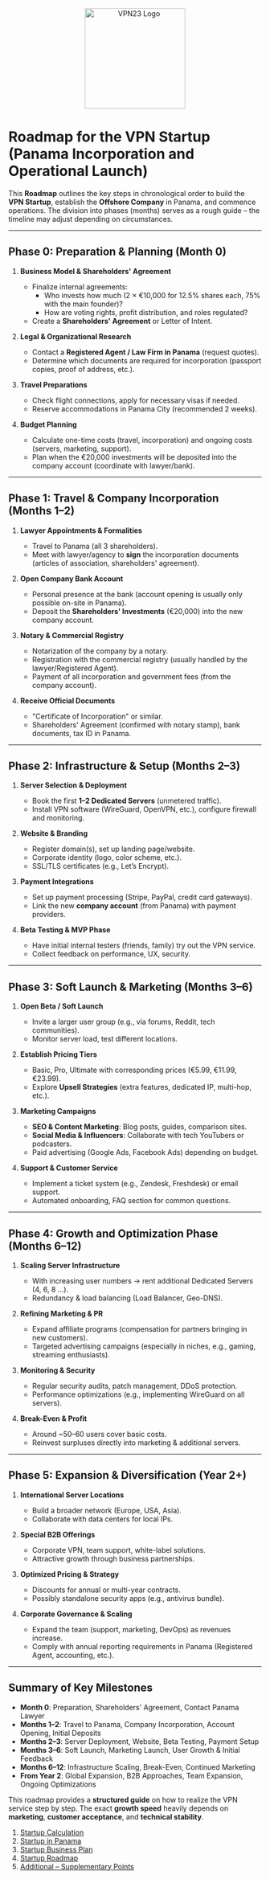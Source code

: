 <div align="center">
    <img src="https://x3.dynu.com/assets/logo-D3O0-4lF.png" alt="VPN23 Logo" width="200"/>
</div>

# Roadmap for the VPN Startup (Panama Incorporation and Operational Launch)

This **Roadmap** outlines the key steps in chronological order to build the **VPN Startup**, establish the **Offshore Company** in Panama, and commence operations. The division into phases (months) serves as a rough guide – the timeline may adjust depending on circumstances.

---

## Phase 0: Preparation & Planning (Month 0)

1. **Business Model & Shareholders' Agreement**  
   - Finalize internal agreements:  
     - Who invests how much (2 × €10,000 for 12.5% shares each, 75% with the main founder)?  
     - How are voting rights, profit distribution, and roles regulated?  
   - Create a **Shareholders' Agreement** or Letter of Intent.

2. **Legal & Organizational Research**  
   - Contact a **Registered Agent / Law Firm in Panama** (request quotes).  
   - Determine which documents are required for incorporation (passport copies, proof of address, etc.).

3. **Travel Preparations**  
   - Check flight connections, apply for necessary visas if needed.  
   - Reserve accommodations in Panama City (recommended 2 weeks).

4. **Budget Planning**  
   - Calculate one-time costs (travel, incorporation) and ongoing costs (servers, marketing, support).  
   - Plan when the €20,000 investments will be deposited into the company account (coordinate with lawyer/bank).

---

## Phase 1: Travel & Company Incorporation (Months 1–2)

1. **Lawyer Appointments & Formalities**  
   - Travel to Panama (all 3 shareholders).  
   - Meet with lawyer/agency to **sign** the incorporation documents (articles of association, shareholders' agreement).

2. **Open Company Bank Account**  
   - Personal presence at the bank (account opening is usually only possible on-site in Panama).  
   - Deposit the **Shareholders' Investments** (€20,000) into the new company account.

3. **Notary & Commercial Registry**  
   - Notarization of the company by a notary.  
   - Registration with the commercial registry (usually handled by the lawyer/Registered Agent).  
   - Payment of all incorporation and government fees (from the company account).

4. **Receive Official Documents**  
   - "Certificate of Incorporation" or similar.  
   - Shareholders' Agreement (confirmed with notary stamp), bank documents, tax ID in Panama.

---

## Phase 2: Infrastructure & Setup (Months 2–3)

1. **Server Selection & Deployment**  
   - Book the first **1–2 Dedicated Servers** (unmetered traffic).  
   - Install VPN software (WireGuard, OpenVPN, etc.), configure firewall and monitoring.

2. **Website & Branding**  
   - Register domain(s), set up landing page/website.  
   - Corporate identity (logo, color scheme, etc.).  
   - SSL/TLS certificates (e.g., Let’s Encrypt).

3. **Payment Integrations**  
   - Set up payment processing (Stripe, PayPal, credit card gateways).  
   - Link the new **company account** (from Panama) with payment providers.

4. **Beta Testing & MVP Phase**  
   - Have initial internal testers (friends, family) try out the VPN service.  
   - Collect feedback on performance, UX, security.

---

## Phase 3: Soft Launch & Marketing (Months 3–6)

1. **Open Beta / Soft Launch**  
   - Invite a larger user group (e.g., via forums, Reddit, tech communities).  
   - Monitor server load, test different locations.

2. **Establish Pricing Tiers**  
   - Basic, Pro, Ultimate with corresponding prices (€5.99, €11.99, €23.99).  
   - Explore **Upsell Strategies** (extra features, dedicated IP, multi-hop, etc.).

3. **Marketing Campaigns**  
   - **SEO & Content Marketing**: Blog posts, guides, comparison sites.  
   - **Social Media & Influencers**: Collaborate with tech YouTubers or podcasters.  
   - Paid advertising (Google Ads, Facebook Ads) depending on budget.

4. **Support & Customer Service**  
   - Implement a ticket system (e.g., Zendesk, Freshdesk) or email support.  
   - Automated onboarding, FAQ section for common questions.

---

## Phase 4: Growth and Optimization Phase (Months 6–12)

1. **Scaling Server Infrastructure**  
   - With increasing user numbers → rent additional Dedicated Servers (4, 6, 8 …).  
   - Redundancy & load balancing (Load Balancer, Geo-DNS).

2. **Refining Marketing & PR**  
   - Expand affiliate programs (compensation for partners bringing in new customers).  
   - Targeted advertising campaigns (especially in niches, e.g., gaming, streaming enthusiasts).

3. **Monitoring & Security**  
   - Regular security audits, patch management, DDoS protection.  
   - Performance optimizations (e.g., implementing WireGuard on all servers).

4. **Break-Even & Profit**  
   - Around ~50–60 users cover basic costs.  
   - Reinvest surpluses directly into marketing & additional servers.

---

## Phase 5: Expansion & Diversification (Year 2+)

1. **International Server Locations**  
   - Build a broader network (Europe, USA, Asia).  
   - Collaborate with data centers for local IPs.

2. **Special B2B Offerings**  
   - Corporate VPN, team support, white-label solutions.  
   - Attractive growth through business partnerships.

3. **Optimized Pricing & Strategy**  
   - Discounts for annual or multi-year contracts.  
   - Possibly standalone security apps (e.g., antivirus bundle).

4. **Corporate Governance & Scaling**  
   - Expand the team (support, marketing, DevOps) as revenues increase.  
   - Comply with annual reporting requirements in Panama (Registered Agent, accounting, etc.).

---

## Summary of Key Milestones

- **Month 0**: Preparation, Shareholders' Agreement, Contact Panama Lawyer  
- **Months 1–2**: Travel to Panama, Company Incorporation, Account Opening, Initial Deposits  
- **Months 2–3**: Server Deployment, Website, Beta Testing, Payment Setup  
- **Months 3–6**: Soft Launch, Marketing Launch, User Growth & Initial Feedback  
- **Months 6–12**: Infrastructure Scaling, Break-Even, Continued Marketing  
- **From Year 2**: Global Expansion, B2B Approaches, Team Expansion, Ongoing Optimizations  

This roadmap provides a **structured guide** on how to realize the VPN service step by step. The exact **growth speed** heavily depends on **marketing**, **customer acceptance**, and **technical stability**.

1. [Startup Calculation](https://github.com/xheen908/VPN23_PR_enEN/blob/main/startup_kalkulation.md)  
2. [Startup in Panama](https://github.com/xheen908/VPN23_PR_enEN/blob/main/startup_panama.md)  
3. [Startup Business Plan](https://github.com/xheen908/VPN23_PR_enEN/blob/main/startup_buisnessplan.md)  
4. [Startup Roadmap](https://github.com/xheen908/VPN23_PR_enEN/blob/main/startup_roadmap.md)  
5. [Additional – Supplementary Points](https://github.com/xheen908/VPN23_PR_enEN/blob/main/zusatz.md)
